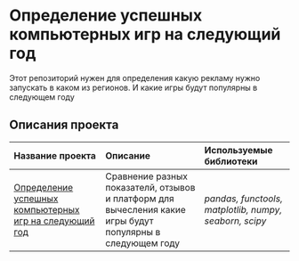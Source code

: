 # Определение успешных компьютерных игр на следующий год

Этот репозиторий нужен для определения какую рекламу нужно запускать в каком из регионов. И какие игры будут популярны в следующем году

## Описания проекта


| Название проекта | Описание | Используемые библиотеки | 
| :---------------------- | :---------------------- | :---------------------- |
| [Определение успешных компьютерных игр на следующий год](https://github.com/limenbah/computer-games/tree/main/computer-games) | Сравнение разных показателй, отзывов и платформ для вычесления какие игры будут популярны в следующем году | *pandas, functools, matplotlib, numpy, seaborn, scipy* |
